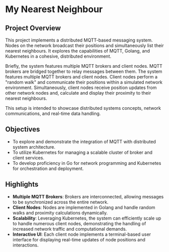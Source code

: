 # My Nearest Neighbour

## Project Overview

This project implements a distributed MQTT-based messaging system. Nodes on the
network broadcast their positions and simultaneously list their nearest
neighbours. It explores the capabilities of MQTT, Golang, and Kubernetes in a
cohesive, distributed environment.

Briefly, the system features multiple MQTT brokers and client nodes. MQTT
brokers are bridged together to relay messages between them. The system features
multiple MQTT brokers and client nodes. Client nodes perform a "random walk" and
communicate their positions within a simulated network environment.
Simultaneously, client nodes receive position updates from other network nodes
and, calculate and display their proximity to their nearest neighbours.

This setup is intended to showcase distributed systems concepts, network
communications, and real-time data handling.

## Objectives

- To explore and demonstrate the integration of MQTT with distributed system
  architecture.
- To utilize Kubernetes for managing a scalable cluster of broker and client
  services.
- To develop proficiency in Go for network programming and Kubernetes for
  orchestration and deployment.

## Highlights

- **Multiple MQTT Brokers**: Brokers are interconnected, allowing messages to be
  synchronized across the entire network.
- **Client Nodes**: Nodes are implemented in Golang and handle random walks and
  proximity calculations dynamically.
- **Scalability**: Leveraging Kubernetes, the system can efficiently scale up to
  handle numerous client nodes, demonstrating the handling of increased network
  traffic and computational demands.
- **Interactive UI**: Each client node implements a terminal-based user
  interface for displaying real-time updates of node positions and interactions.
